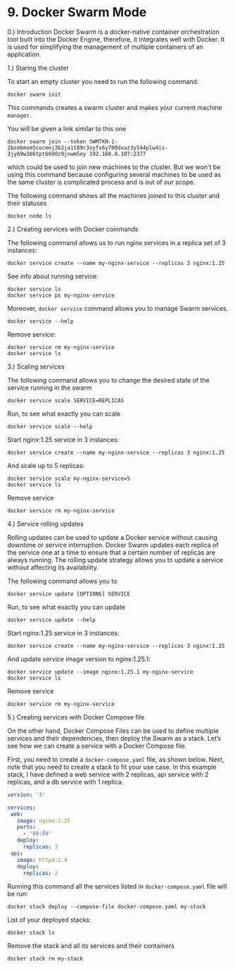 # 9. Docker Swarm Mode

0.) Introduction
Docker Swarm is a docker-native container orchestration tool 
built into the Docker Engine, therefore, it integrates well with 
Docker. It is used for simplifying the management of multiple 
containers of an application.

1.) Staring the cluster

To start an empty cluster you need to run the following command:
```shell
docker swarm init
```
This commands creates a swarm cluster and makes your current machine ```manager```.

You will be given a link similar to this one
```shell
docker swarm join --token SWMTKN-1-2bzmbmxm5cocmnj3b2ja1t89r3oyfx6y700dxaz3y544plw4is-3jy69w386tpt60d0z9jnwm5ey 192.168.0.107:2377
```
which could be used to join new machines to the cluster.
But we won't be using this command because configuring several machines to be used 
as the same cluster is complicated process and is out of our scope.

The following command shows all the machines joined to this cluster and their statuses
```shell
docker node ls
```

2.) Creating services with Docker commands

The following command allows us to run nginx services in a replica set of 3 instances:
```shell
docker service create --name my-nginx-service --replicas 3 nginx:1.25
```

See info about running service:
```shell
docker service ls
docker service ps my-nginx-service
```

Moreover, ```docker service``` command allows you to manage Swarm services.
```shell
docker service --help
```

Remove service:
```shell
docker service rm my-nginx-service
docker service ls
```

3.) Scaling services

The following command allows you to change the desired state of the service running in the swarm
```
docker service scale SERVICE=REPLICAS
```

Run, to see what exactly you can scale
```shell
docker service scale --help
```

Start nginx:1.25 service in 3 instances:
```shell
docker service create --name my-nginx-service --replicas 3 nginx:1.25
```

And scale up to 5 replicas:
```shell
docker service scale my-nginx-service=5
docker service ls
```

Remove service
```shell
docker service rm my-nginx-service
```

4.) Service rolling updates

Rolling updates can be used to update a Docker service without causing 
downtime or service interruption. Docker Swarm updates each replica of 
the service one at a time to ensure that a certain number of replicas 
are always running. The rolling update strategy allows you to update a 
service without affecting its availability.

The following command allows you to 
```
docker service update [OPTIONS] SERVICE
```

Run, to see what exactly you can update
```shell
docker service update --help
```

Start nginx:1.25 service in 3 instances:
```shell
docker service create --name my-nginx-service --replicas 3 nginx:1.25
```

And update service image version to nginx:1.25.1:
```shell
docker service update --image nginx:1.25.1 my-nginx-service
docker service ls
```

Remove service
```shell
docker service rm my-nginx-service
```

5.) Creating services with Docker Compose file

On the other hand, Docker Compose Files can be used to define multiple
services and their dependencies, then deploy the Swarm as a stack.
Let’s see how we can create a service with a Docker Compose file.

First, you need to create a ```docker-compose.yaml``` file, as shown below.
Next, note that you need to create a stack to fit your use case.
In this example stack, I have defined a web service with 2 replicas,
api service with 2 replicas, and a db service with 1 replica.

```yaml
version: '3'

services:
 web:
   image: nginx:1.25
   ports:
     - "80:80"
   deploy:
     replicas: 3
 api:
   image: httpd:2.4
   deploy:
     replicas: 2
```

Running this command all the services listed in ```docker-compose.yaml``` file will be run:
```shell
docker stack deploy --compose-file docker-compose.yaml my-stack
```
List of your deployed stacks:
```shell
docker stack ls
```

Remove the stack and all its services and their containers
```shell
docker stack rm my-stack
```
